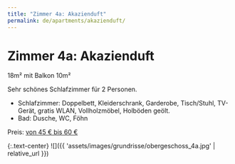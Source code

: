 ```yaml
---
title: "Zimmer 4a: Akazienduft"
permalink: de/apartments/akazienduft/
---
```


# Zimmer 4a: Akazienduft

18m² mit Balkon 10m²

Sehr schönes Schlafzimmer für 2 Personen.

* Schlafzimmer: Doppelbett, Kleiderschrank, Garderobe, Tisch/Stuhl, TV-Gerät, gratis WLAN, Vollholzmöbel, Holböden geölt.  
* Bad: Dusche, WC, Föhn

Preis: [von 45 € bis 60 €](/de/prices#prices)

{:.text-center}
![]({{ 'assets/images/grundrisse/obergeschoss_4a.jpg' | relative_url }})